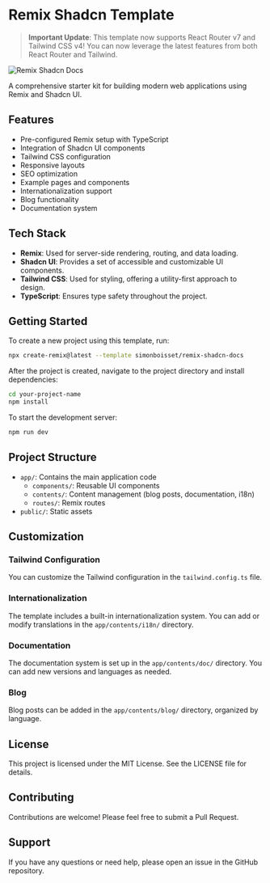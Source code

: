 # Remix Shadcn Template

> **Important Update**: This template now supports React Router v7 and Tailwind CSS v4! You can now leverage the latest features from both React Router and Tailwind.

![Remix Shadcn Docs](./app/components/landing-page/screenshot.png)

A comprehensive starter kit for building modern web applications using Remix and Shadcn UI.

## Features

- Pre-configured Remix setup with TypeScript
- Integration of Shadcn UI components
- Tailwind CSS configuration
- Responsive layouts
- SEO optimization
- Example pages and components
- Internationalization support
- Blog functionality
- Documentation system

## Tech Stack

- **Remix**: Used for server-side rendering, routing, and data loading.
- **Shadcn UI**: Provides a set of accessible and customizable UI components.
- **Tailwind CSS**: Used for styling, offering a utility-first approach to design.
- **TypeScript**: Ensures type safety throughout the project.

## Getting Started

To create a new project using this template, run:

```bash
npx create-remix@latest --template simonboisset/remix-shadcn-docs
```

After the project is created, navigate to the project directory and install dependencies:

```bash
cd your-project-name
npm install
```

To start the development server:

```bash
npm run dev
```

## Project Structure

- `app/`: Contains the main application code
  - `components/`: Reusable UI components
  - `contents/`: Content management (blog posts, documentation, i18n)
  - `routes/`: Remix routes
- `public/`: Static assets

## Customization

### Tailwind Configuration

You can customize the Tailwind configuration in the `tailwind.config.ts` file.

### Internationalization

The template includes a built-in internationalization system. You can add or modify translations in the `app/contents/i18n/` directory.

### Documentation

The documentation system is set up in the `app/contents/doc/` directory. You can add new versions and languages as needed.

### Blog

Blog posts can be added in the `app/contents/blog/` directory, organized by language.

## License

This project is licensed under the MIT License. See the LICENSE file for details.

## Contributing

Contributions are welcome! Please feel free to submit a Pull Request.

## Support

If you have any questions or need help, please open an issue in the GitHub repository.
